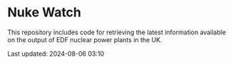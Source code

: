 # Nuke Watch

This repository includes code for retrieving the latest information available on the output of EDF nuclear power plants in the UK.

Last updated: 2024-08-06 03:10